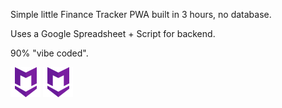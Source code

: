 Simple little Finance Tracker PWA built in 3 hours, no database.

Uses a Google Spreadsheet + Script for backend.

90% "vibe coded".

![](https://github.com/adam-p/markdown-here/raw/master/src/common/images/icon48.png)
![](https://github.com/adam-p/markdown-here/raw/master/src/common/images/icon48.png)
